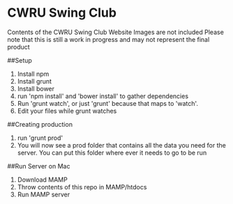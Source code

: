 # CWRU Swing Club
Contents of the CWRU Swing Club Website
Images are not included
Please note that this is still a work in progress and may not represent the final product

##Setup
1. Install npm
2. Install grunt
3. Install bower
4. run 'npm install' and 'bower install' to gather dependencies
5. Run 'grunt watch', or just 'grunt' because that maps to 'watch'.
6. Edit your files while grunt watches

##Creating production
1. run 'grunt prod'
2. You will now see a prod folder that contains all the data you need for the server. You can put this folder where ever it needs to go to be run

##Run Server on  Mac
1. Download MAMP
2. Throw contents of this repo in MAMP/htdocs
3. Run MAMP server


